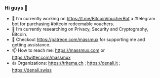 ### Hi guys 👋


- 🔭 I’m currently working on https://t.me/BitcoinVoucherBot a #telegram bot for purchasing #bitcoin redeemable vouchers. 
- 🌱 I’m currently researching on Privacy, Security and Cryptography, Bitcoin.
- 👯 Checkout https://patreon.com/massmux for supporting me and getting assistance.
- 📫 How to reach me: https://massmux.com or https://twitter.com/massmux
- 👍 Organizations: https://tritema.ch ; https://denali.it ; https://denali.swiss

